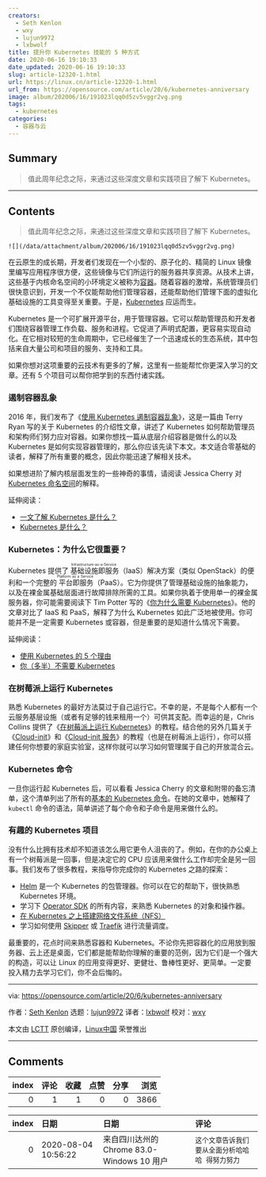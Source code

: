 ```yaml
---
creators:
  - Seth Kenlon
  - wxy
  - lujun9972
  - lxbwolf
title: 提升你 Kubernetes 技能的 5 种方式
date: 2020-06-16 19:10:33
date_updated: 2020-06-16 19:10:33
slug: article-12320-1.html
url: https://linux.cn/article-12320-1.html
url_from: https://opensource.com/article/20/6/kubernetes-anniversary
image: album/202006/16/191023lqq0d5zv5vggr2vg.png
tags:
  - kubernetes
categories:
  - 容器与云
---
```


## Summary

> 值此周年纪念之际，来通过这些深度文章和实践项目了解下 Kubernetes。 

***

<!-- more -->

## Contents

> 
> 值此周年纪念之际，来通过这些深度文章和实践项目了解下 Kubernetes。 
> 
> 
> 

`![](/data/attachment/album/202006/16/191023lqq0d5zv5vggr2vg.png)`

在云原生的成长期，开发者们发现在一个小型的、原子化的、精简的 Linux 镜像里编写应用程序很方便，这些镜像与它们所运行的服务器共享资源。从技术上讲，这些基于内核命名空间的小环境定义被称为[容器](https://opensource.com/article/18/11/behind-scenes-linux-containers)。随着容器的激增，系统管理员们很快意识到，开发一个不仅能帮助他们管理容器，还能帮助他们管理下面的虚拟化基础设施的工具变得至关重要。于是，[Kubernetes](https://opensource.com/resources/what-is-kubernetes) 应运而生。

Kubernetes 是一个可扩展开源平台，用于管理容器。它可以帮助管理员和开发者们围绕容器管理工作负载、服务和进程。它促进了声明式配置，更容易实现自动化。在它相对较短的生命周期中，它已经催生了一个迅速成长的生态系统，其中包括来自大量公司和项目的服务、支持和工具。

如果你想对这项重要的云技术有更多的了解，这里有一些能帮忙你更深入学习的文章。还有 5 个项目可以帮你把学到的东西付诸实践。

### 遏制容器乱象

2016 年，我们发布了《[使用 Kubernetes 遏制容器乱象](https://opensource.com/life/16/9/containing-container-chaos-kubernetes)》，这是一篇由 Terry Ryan 写的关于 Kubernetes 的介绍性文章，讲述了 Kubernetes 如何帮助管理员和架构师们努力应对容器。如果你想找一篇从底层介绍容器是做什么的以及 Kubernetes 是如何实现容器管理的，那么你应该先读下本文。本文适合零基础的读者，解释了所有重要的概念，因此你能迅速了解相关技术。

如果想进阶了解内核层面发生的一些神奇的事情，请阅读 Jessica Cherry 对 [Kubernetes 命名空间](https://linux.cn/article-11749-1.html)的解释。

延伸阅读：

* [一文了解 Kubernetes 是什么？](https://linux.cn/article-8800-1.html)
* [Kubernetes 是什么？](https://linux.cn/article-8858-1.html)

### Kubernetes：为什么它很重要？

Kubernetes 提供了<ruby> 基础设施即服务 <rt>  Infrastructure-as-a-Service </rt></ruby>（IaaS）解决方案（类似 OpenStack）的便利和一个完整的<ruby> 平台即服务 <rt>  Platform as a Service </rt></ruby>（PaaS）。它为你提供了管理基础设施的抽象能力，以及在裸金属基础层面进行故障排除所需的工具。如果你执着于使用单一的裸金属服务器，你可能需要阅读下 Tim Potter 写的《[你为什么需要 Kubernetes](https://linux.cn/article-8902-1.html)》。他的文章对比了 IaaS 和 PaaS，解释了为什么 Kubernetes 如此广泛地被使用。你可能并不是一定需要 Kubernetes 或容器，但是重要的是知道什么情况下需要。

延伸阅读：

* [使用 Kubernetes 的 5 个理由](https://linux.cn/article-10973-1.html)
* [你（多半）不需要 Kubernetes](https://linux.cn/article-10469-1.html)

### 在树莓派上运行 Kubernetes

熟悉 Kubernetes 的最好方法莫过于自己运行它。不幸的是，不是每个人都有一个云服务基层设施（或者有足够的钱来租用一个）可供其支配。而幸运的是，Chris Collins 提供了《[在树莓派上运行 Kubernetes](https://linux.cn/article-8499-1.html)》的教程。结合他的另外几篇关于《[Cloud-init](https://opensource.com/article/20/5/cloud-init-raspberry-pi-homelab)》和《[Cloud-init 服务](https://opensource.com/article/20/5/create-simple-cloud-init-service-your-homelab)》的教程（也是在树莓派上运行），你可以搭建任何你想要的家庭实验室，这样你就可以学习如何管理属于自己的开放混合云。

### Kubernetes 命令

一旦你运行起 Kubernetes 后，可以看看 Jessica Cherry 的文章和附带的备忘清单，这个清单列出了所有的[基本的 Kubernetes 命令](https://opensource.com/article/20/5/kubectl-cheat-sheet)。在她的文章中，她解释了 `kubectl` 命令的语法，简单讲述了每个命令和子命令是用来做什么的。

### 有趣的 Kubernetes 项目

没有什么比拥有技术却不知道该怎么用它更令人沮丧的了。例如，在你的办公桌上有一个树莓派是一回事，但是决定它的 CPU 应该用来做什么工作却完全是另一回事。我们发布了很多教程，来指导你完成你的 Kubernetes 之路的探索：

* [Helm](https://linux.cn/article-12007-1.html) 是一个 Kubernetes 的包管理器。你可以在它的帮助下，很快熟悉 Kubernetes 环境。
* 学习下 [Operator SDK](https://opensource.com/article/20/3/kubernetes-operator-sdk) 的所有内容，来熟悉 Kubernetes 的对象和操作器。
* [在 Kubernetes 之上搭建网络文件系统（NFS）](https://opensource.com/article/20/6/kubernetes-nfs-client-provisioning)
* 学习如何使用 [Skipper](https://opensource.com/article/20/4/http-kubernetes-skipper) 或 [Traefik](https://opensource.com/article/20/3/kubernetes-traefik) 进行流量调度。

最重要的，花点时间来熟悉容器和 Kubernetes。不论你先把容器化的应用放到服务器、云上还是桌面，它们都是能帮助你理解的重要的范例，因为它们是一个强大的构造，可以让 Linux 的应用变得更好、更健壮、鲁棒性更好、更简单。一定要投入精力去学习它们，你不会后悔的。

---

via: <https://opensource.com/article/20/6/kubernetes-anniversary>

作者：[Seth Kenlon](https://opensource.com/users/seth) 选题：[lujun9972](https://github.com/lujun9972) 译者：[lxbwolf](https://github.com/lxbwolf) 校对：[wxy](https://github.com/wxy)

本文由 [LCTT](https://github.com/LCTT/TranslateProject) 原创编译，[Linux中国](https://linux.cn/) 荣誉推出

***

## Comments


|   index |   评论 |   收藏 |   点赞 |   分享 |   浏览 |
|--------:|-------:|-------:|-------:|-------:|-------:|
|       0 |      1 |      1 |      0 |      0 |   3866 |

|   index | 日期                | 日期                                       | 评论                                            |
|--------:|:--------------------|:-------------------------------------------|:------------------------------------------------|
|       0 | 2020-08-04 10:56:22 | 来自四川达州的 Chrome 83.0-Windows 10 用户 | `这个文章告诉我们要从全面分析哈哈哈 得努力努力` |
